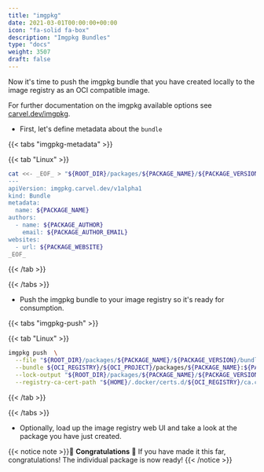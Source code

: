 ```yaml
---
title: "imgpkg"
date: 2021-03-01T00:00:00+00:00
icon: "fa-solid fa-box"
description: "Imgpkg Bundles"
type: "docs"
weight: 3507
draft: false
---
```


Now it's time to push the imgpkg bundle that you have created locally to the image registry as an OCI compatible image.

For further documentation on the imgpkg available options see [carvel.dev/imgpkg](https://carvel.dev/imgpkg/docs/develop/).

- First, let's define metadata about the `bundle`

{{< tabs "imgpkg-metadata" >}}

{{< tab "Linux" >}}

```bash
cat <<- _EOF_ > "${ROOT_DIR}/packages/${PACKAGE_NAME}/${PACKAGE_VERSION}/bundle/.imgpkg/bundle.yml"
---
apiVersion: imgpkg.carvel.dev/v1alpha1
kind: Bundle
metadata:
  name: ${PACKAGE_NAME}
authors:
  - name: ${PACKAGE_AUTHOR}
    email: ${PACKAGE_AUTHOR_EMAIL}
websites:
  - url: ${PACKAGE_WEBSITE}
_EOF_
```

{{< /tab >}}

{{< /tabs >}}

- Push the imgpkg bundle to your image registry so it's ready for consumption.

{{< tabs "imgpkg-push" >}}

{{< tab "Linux" >}}

```bash
imgpkg push  \
  --file "${ROOT_DIR}/packages/${PACKAGE_NAME}/${PACKAGE_VERSION}/bundle/" \
  --bundle ${OCI_REGISTRY}/${OCI_PROJECT}/packages/${PACKAGE_NAME}:${PACKAGE_VERSION} \
  --lock-output "${ROOT_DIR}/packages/${PACKAGE_NAME}/${PACKAGE_VERSION}/bundle/.imgpkg/images.yml" \
  --registry-ca-cert-path "${HOME}/.docker/certs.d/${OCI_REGISTRY}/ca.crt"
```

{{< /tab >}}

{{< /tabs >}}

- Optionally, load up the image registry web UI and take a look at the package you have just created.

{{< notice note >}}🥳 **Congratulations** 🥳 If you have made it this far, congratulations! The individual package is now ready!
{{< /notice >}}
